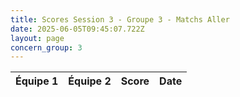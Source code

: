 ```yaml
---
title: Scores Session 3 - Groupe 3 - Matchs Aller
date: 2025-06-05T09:45:07.722Z
layout: page
concern_group: 3
---
```




| Équipe 1 | Équipe 2 | Score | Date |
|----------|----------|-------|------|

